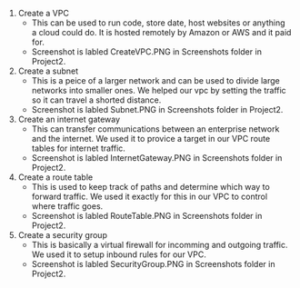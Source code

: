 1. Create a VPC
	- This can be used to run code, store date, host websites or anything a cloud could do. It is hosted remotely by Amazon or AWS and it paid for.
	- Screenshot is labled CreateVPC.PNG in Screenshots folder in Project2.
2. Create a subnet
	- This is a peice of a larger network and can be used to divide large networks into smaller ones. We helped our vpc by setting the traffic so it can travel a shorted distance.
	- Screenshot is labled Subnet.PNG in Screenshots folder in Project2.
3. Create an internet gateway
	- This can transfer communications between an enterprise network and the internet. We used it to provice a target in our VPC route tables for internet traffic.
	- Screenshot is labled InternetGateway.PNG in Screenshots folder in Project2.
4. Create a route table
	- This is used to keep track of paths and determine which way to forward traffic. We used it exactly for this in our VPC to control where traffic goes.
	- Screenshot is labled RouteTable.PNG in Screenshots folder in Project2.
5. Create a security group
	- This is basically a virtual firewall for incomming and outgoing traffic. We used it to setup inbound rules for our VPC.
	- Screenshot is labled SecurityGroup.PNG in Screenshots folder in Project2.

